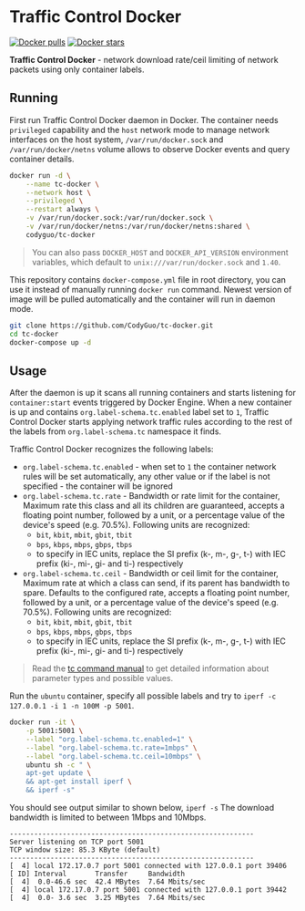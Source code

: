 # Traffic Control Docker

[![Docker pulls](https://img.shields.io/docker/pulls/codyguo/tc-docker.svg?label=docker+pulls)](https://hub.docker.com/r/codyguo/tc-docker)
[![Docker stars](https://img.shields.io/docker/stars/codyguo/tc-docker.svg?label=docker+stars)](https://hub.docker.com/r/codyguo/tc-docker)

**Traffic Control Docker** - network download rate/ceil limiting of network packets using only container labels.

## Running

First run Traffic Control Docker daemon in Docker. The container needs `privileged` capability and the `host` network mode to manage network interfaces on the host system, `/var/run/docker.sock` and `/var/run/docker/netns` volume allows to observe Docker events and query container details.

```bash
docker run -d \
    --name tc-docker \
    --network host \
    --privileged \
    --restart always \
    -v /var/run/docker.sock:/var/run/docker.sock \
    -v /var/run/docker/netns:/var/run/docker/netns:shared \
    codyguo/tc-docker
```

> You can also pass `DOCKER_HOST` and `DOCKER_API_VERSION` environment variables, which default to `unix:///var/run/docker.sock` and `1.40`.

This repository contains `docker-compose.yml` file in root directory, you can use it instead of manually running `docker run` command. Newest version of image will be pulled automatically and the container will run in daemon mode.

```bash
git clone https://github.com/CodyGuo/tc-docker.git
cd tc-docker
docker-compose up -d
```

## Usage

After the daemon is up it scans all running containers and starts listening for `container:start` events triggered by Docker Engine. When a new container is up and contains `org.label-schema.tc.enabled` label set to `1`, Traffic Control Docker starts applying network traffic rules according to the rest of the labels from `org.label-schema.tc` namespace it finds.

Traffic Control Docker recognizes the following labels:

* `org.label-schema.tc.enabled` - when set to `1` the container network rules will be set automatically, any other value or if the label is not specified - the container will be ignored
* `org.label-schema.tc.rate` - Bandwidth or rate limit for the container, Maximum rate this class and all its children are guaranteed, accepts a floating point number, followed by a unit, or a percentage value of the device's speed (e.g. 70.5%). Following units are recognized:
    * `bit`, `kbit`, `mbit`, `gbit`, `tbit`
    * `bps`, `kbps`, `mbps`, `gbps`, `tbps`
    * to specify in IEC units, replace the SI prefix (k-, m-, g-, t-) with IEC prefix (ki-, mi-, gi- and ti-) respectively
* `org.label-schema.tc.ceil` - Bandwidth or ceil limit for the container, Maximum rate at which a class can send, if its parent has bandwidth to spare. Defaults to the configured rate, accepts a floating point number, followed by a unit, or a percentage value of the device's speed (e.g. 70.5%). Following units are recognized:
    * `bit`, `kbit`, `mbit`, `gbit`, `tbit`
    * `bps`, `kbps`, `mbps`, `gbps`, `tbps`
    * to specify in IEC units, replace the SI prefix (k-, m-, g-, t-) with IEC prefix (ki-, mi-, gi- and ti-) respectively

> Read the [tc command manual](http://man7.org/linux/man-pages/man8/tc.8.html) to get detailed information about parameter types and possible values.

Run the `ubuntu` container, specify all possible labels and try to `iperf -c 127.0.0.1 -i 1 -n 100M -p 5001`.

```bash
docker run -it \
    -p 5001:5001 \
    --label "org.label-schema.tc.enabled=1" \
    --label "org.label-schema.tc.rate=1mbps" \
    --label "org.label-schema.tc.ceil=10mbps" \
    ubuntu sh -c " \
    apt-get update \
    && apt-get install iperf \
    && iperf -s"
```

You should see output similar to shown below, `iperf -s` The download bandwidth is limited to between 1Mbps and 10Mbps.

```
------------------------------------------------------------
Server listening on TCP port 5001
TCP window size: 85.3 KByte (default)
------------------------------------------------------------
[  4] local 172.17.0.7 port 5001 connected with 127.0.0.1 port 39406
[ ID] Interval       Transfer     Bandwidth
[  4]  0.0-46.6 sec  42.4 MBytes  7.64 Mbits/sec
[  4] local 172.17.0.7 port 5001 connected with 127.0.0.1 port 39442
[  4]  0.0- 3.6 sec  3.25 MBytes  7.64 Mbits/sec
```
